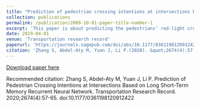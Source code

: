 ```yaml
---
title: "Prediction of pedestrian crossing intentions at intersections based on long short-term memory recurrent neural network"
collection: publications
permalink: /publication/2009-10-01-paper-title-number-1
excerpt: 'This paper is about predicting the pedestrians’ red-light crossing intentions using video data.'
date: 2019-04-01
venue: 'Transportation research record'
paperurl: 'https://journals.sagepub.com/doi/abs/10.1177/0361198120912422'
citation: 'Zhang S, Abdel-Aty M, Yuan J, Li P.(2020). &quot;2674(4):57-65.&quot; <i>Transportation research record</i>. 1(1).'
---
```



[Download paper here](http://shilezhang.github.io/files/paper1.pdf)

Recommended citation: Zhang S, Abdel-Aty M, Yuan J, Li P. Prediction of Pedestrian Crossing Intentions at Intersections Based on Long Short-Term Memory Recurrent Neural Network. Transportation Research Record. 2020;2674(4):57-65. doi:10.1177/0361198120912422
